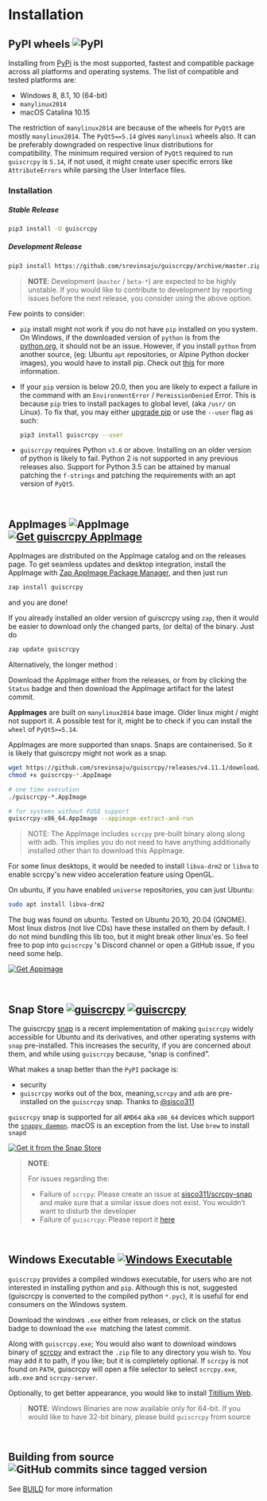 # Installation

## PyPI wheels ![PyPI](https://img.shields.io/pypi/v/guiscrcpy?color=green&logo=python&logoColor=white)

Installing from [PyPi](https://pypi.org/project/guiscrcpy/) is the most supported, fastest and compatible package across all platforms and operating systems. The list of compatible and tested platforms are:

* Windows 8, 8.1, 10 (64-bit)
* `manylinux2014` 
* macOS Catalina 10.15

The restriction of `manylinux2014` are because of the wheels for `PyQt5` are mostly `manylinux2014`. The `PyQt5==5.14` gives `manylinux1` wheels also. It can be preferably downgraded on respective linux distributions for compatibility. The minimum required version of `PyQt5` required to run `guiscrcpy` is `5.14`, if not used, it might create user specific errors like `AttributeErrors` while parsing the User Interface files.

### Installation

##### Stable Release

```bash
pip3 install -U guiscrcpy
```

##### Development Release

```bash
pip3 install https://github.com/srevinsaju/guiscrcpy/archive/master.zip
```

> **NOTE**: Development (`master` / `beta-*`) are expected to be highly unstable. If you would like to contribute to development by reporting issues before the next release, you consider using the above option.

Few points to consider:

* `pip` install might not work if you do not have `pip` installed on you system. On Windows, if the downloaded version of `python` is from the [python.org](https://python.org), it should not be an issue. However, if you install `python` from another source, (eg: Ubuntu `apt` repositories, or Alpine Python docker images), you would have to install pip. Check out [this](https://google.com/search?q=How+to+install+pip) for more information.

* If your `pip` version is below 20.0, then you are likely to expect a failure in the command with an `EnvironmentError` / `PermissionDenied` Error. This is because `pip` tries to install packages to global level, (aka `/usr/` on Linux). To fix that, you may either [upgrade pip](https://google.com/search?q=How+to+upgrade+pip) or use the `--user` flag as such:

  ```bash
  pip3 install guiscrcpy --user
  ```

* `guiscrcpy` requires Python `v3.6` or above. Installing on an older version of python is likely to fail. Python 2 is not supported in any previous releases also. Support for Python 3.5 can be attained by manual patching the `f-strings` and patching the requirements with an apt version of `PyQt5`.


<br>

## AppImages ![AppImage](https://github.com/srevinsaju/guiscrcpy/workflows/AppImage/badge.svg) [![Get guiscrcpy AppImage](https://img.shields.io/endpoint?url=https%3A%2F%2Fg.srev.in%2Fget-appimage%2Fguiscrcpy%2Fshields.json)](https://g.srev.in/get-appimage/guiscrcpy/)

AppImages are distributed on the AppImage catalog and on the releases page. To get seamless updates and desktop integration, install the AppImage
with [Zap AppImage Package Manager](https://github.com/srevinsaju/zap), and then just run

```bash
zap install guiscrcpy
``` 
and you are done!

If you already installed an older version of guiscrcpy 
using `zap`, then it would be easier to download only the 
changed parts, (or delta) of the binary. Just do

```bash
zap update guiscrcpy
```

Alternatively, the longer method : 

Download the AppImage either from the releases, or from by clicking the `Status` badge and then download the AppImage artifact for the latest commit.

**AppImages** are built on `manylinux2014` base image. Older linux might / might not support it. A possible test for it, might be to check if you can install the `wheel` of `PyQt5>=5.14`. 

AppImages are more supported than snaps. Snaps are containerised. So it is likely that guiscrcpy might not work as a snap.

```bash
wget https://github.com/srevinsaju/guiscrcpy/releases/v4.11.1/download/guiscrcpy-*.AppImage
chmod +x guiscrcpy-*.AppImage

# one time execution
./guiscrcpy-*.AppImage

# for systems without FUSE support
guiscrcpy-x86_64.AppImage --appimage-extract-and-run
```

> NOTE: The AppImage includes `scrcpy` pre-built binary along 
along with adb. This implies you do not need to have anything 
additionally installed other than to download this AppImage. 

For some linux desktops, it would be needed to install 
`libva-drm2` or `libva` to enable scrcpy's new video acceleration
feature using OpenGL.

On ubuntu, if you have enabled `universe` repositories, you can just
Ubuntu:
```bash
sudo apt install libva-drm2
```

The bug was found on ubuntu. Tested on Ubuntu 20.10, 20.04 (GNOME). Most linux distros (not live CDs) have these installed on them by default. I do not mind bundling this lib too, but it might break other linux'es. So feel free to pop into `guiscrcpy` 's Discord channel or open a GitHub issue, if you need some help.


[![Get Appimage](https://raw.githubusercontent.com/srevinsaju/get-appimage/master/static/badges/get-appimage-branding-blue.png)](https://srevinsaju.github.io/get-appimage/guiscrcpy)

<br>

## Snap Store [![guiscrcpy](https://snapcraft.io//guiscrcpy/badge.svg)](https://snapcraft.io/guiscrcpy) [![guiscrcpy](https://snapcraft.io//guiscrcpy/trending.svg?name=0)](https://snapcraft.io/guiscrcpy)

The guiscrcpy [snap](https://snapcraft.io) is a recent implementation of making `guiscrcpy` widely accessible for Ubuntu and its derivatives, and other operating systems with `snap` pre-installed. This increases the security, if you are concerned about them, and while using `guiscrcpy` because, “snap is confined”.

What makes a snap better than the `PyPI` package is:

* security
* `guiscrcpy` works out of the box, meaning,`scrcpy` and `adb` are pre-installed on the `guiscrcpy` snap. Thanks to [@sisco311](https://github.com/sisco311/scrcpy-snap)

`guiscrcpy` snap is supported for all `AMD64` aka `x86_64` devices which support the [`snappy daemon`](https://snapcraft.io/docs/installing-snapd). macOS is an exception from the list. Use `brew` to install `snapd`

[![Get it from the Snap Store](https://snapcraft.io/static/images/badges/en/snap-store-black.svg)](https://snapcraft.io/guiscrcpy)

> **NOTE**: 
>
> For issues regarding the: 
>
> * Failure of `scrcpy`: Please create an issue at [sisco311/scrcpy-snap](https://github.com/sisco311/scrcpy-snap/issues) and make sure that a similar issue does not exist. You wouldn’t want to disturb the developer
> * Failure of `guiscrcpy`: Please report it [here](https://github.com/srevinsaju/guiscrcpy/issues)

<br> 

## Windows Executable [![Windows Executable](https://github.com/srevinsaju/guiscrcpy/workflows/Windows%20Executable/badge.svg)](https://github.com/srevinsaju/guiscrcpy/actions?query=+event%3Apush++is%3Asuccess+branch%3Amaster+workflow%3A%22Windows+Executable%22)

`guiscrcpy` provides a compiled windows executable, for users who are not interested in installing python and `pip`. Although this is not, suggested (guiscrcpy is converted to the compiled python `*.pyc`), it is useful for end consumers on the Windows system.

Download the windows `.exe` either from releases, or click on the status badge to download the `exe `matching the latest commit.

Along with `guiscrcpy.exe`; You would also want to download windows binary of [scrcpy](https://github.com/Genymobile/scrcpy/releases/latest) and extract the `.zip` file to any directory you wish to. You may add it to path, if you like; but it is completely optional. If `scrcpy` is not found on `PATH`, guiscrcpy will open a file selector to select `scrcpy.exe`, `adb.exe` and `scrcpy-server`. 

Optionally, to get better appearance, you would like to install [Titillium Web](https://fonts.google.com/specimen/Titillium+Web). 

> **NOTE**: Windows Binaries are now available only for 64-bit. If you would like to have 32-bit  binary, please build `guiscrcpy` from source 

<br>

## Building from source ![GitHub commits since tagged version](https://img.shields.io/github/commits-since/srevinsaju/guiscrcpy/latest?style=flat-square)

See [BUILD](BUILD.md) for more information 
